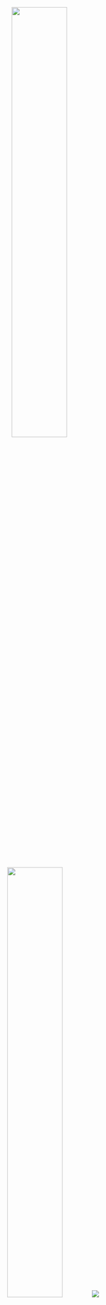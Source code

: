 <p align="center">
  <img height="50%" width="auto" src="https://github-readme-stats.vercel.app/api?username=bintangnugrahaa&show_icons=true&count_private=true&theme=darcula&hide_border=true&hide=issues,contribs&bg_color=00000000">
  <img height="50%" width="auto" src="https://github-readme-stats.vercel.app/api/top-langs/?username=bintangnugrahaa&layout=compact&hide_border=true&theme=darcula&bg_color=00000000&langs_count=6&hide=jupyter%20notebook,tex,css,php&exclude_repo=Pacman-AI">
  <img src="https://github-readme-streak-stats.herokuapp.com?user=bintangnugrahaa&theme=darcula&hide_border=true&background=FFFFFF00">
</p>
